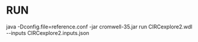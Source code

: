 # RUN
java -Dconfig.file=reference.conf -jar cromwell-35.jar run CIRCexplore2.wdl --inputs CIRCexplore2.inputs.json
